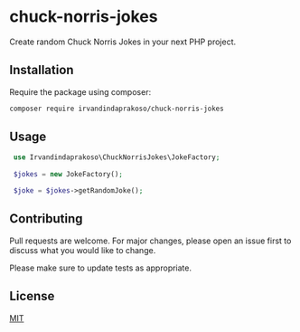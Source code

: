 # chuck-norris-jokes

Create random Chuck Norris Jokes in your next PHP project.

## Installation

Require the package using composer:

```bash
composer require irvandindaprakoso/chuck-norris-jokes
```

## Usage

```php
 use Irvandindaprakoso\ChuckNorrisJokes\JokeFactory;
 
 $jokes = new JokeFactory();

 $joke = $jokes->getRandomJoke();
```

## Contributing
Pull requests are welcome. For major changes, please open an issue first to discuss what you would like to change.

Please make sure to update tests as appropriate.

## License
[MIT](./LICENSE.md)
